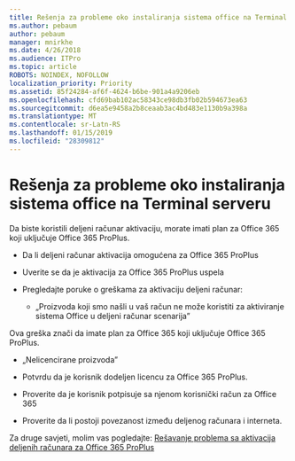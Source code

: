 ```yaml
---
title: Rešenja za probleme oko instaliranja sistema office na Terminal serveru
ms.author: pebaum
author: pebaum
manager: mnirkhe
ms.date: 4/26/2018
ms.audience: ITPro
ms.topic: article
ROBOTS: NOINDEX, NOFOLLOW
localization_priority: Priority
ms.assetid: 85f24284-af6f-4624-b6be-901a4a9206eb
ms.openlocfilehash: cfd69bab102ac58343ce98db3fb02b594673ea63
ms.sourcegitcommit: d6ea5e9458a2b8ceaab3ac4bd483e1130b9a398a
ms.translationtype: MT
ms.contentlocale: sr-Latn-RS
ms.lasthandoff: 01/15/2019
ms.locfileid: "28309812"
---
```

# <a name="solutions-for-issues-around-installing-office-on-a-terminal-server"></a>Rešenja za probleme oko instaliranja sistema office na Terminal serveru

Da biste koristili deljeni računar aktivaciju, morate imati plan za Office 365 koji uključuje Office 365 ProPlus.
  
- Da li deljeni računar aktivacija omogućena za Office 365 ProPlus
    
- Uverite se da je aktivacija za Office 365 ProPlus uspela
    
- Pregledajte poruke o greškama za aktivaciju deljeni računar:
    
  - „Proizvoda koji smo našli u vaš račun ne može koristiti za aktiviranje sistema Office u deljeni računar scenarija”
  
Ova greška znači da imate plan za Office 365 koji uključuje Office 365 ProPlus.
    
  - „Nelicencirane proizvoda”
    
  - Potvrdu da je korisnik dodeljen licencu za Office 365 ProPlus.
    
  - Proverite da je korisnik potpisuje sa njenom korisnički račun za Office 365
    
  - Proverite da li postoji povezanost između deljenog računara i interneta.
    
Za druge savjeti, molim vas pogledajte: [Rešavanje problema sa aktivacija deljenih računara za Office 365 ProPlus](https://docs.microsoft.com/DeployOffice/troubleshoot-issues-with-shared-computer-activation-for-office-365-proplus)
  

